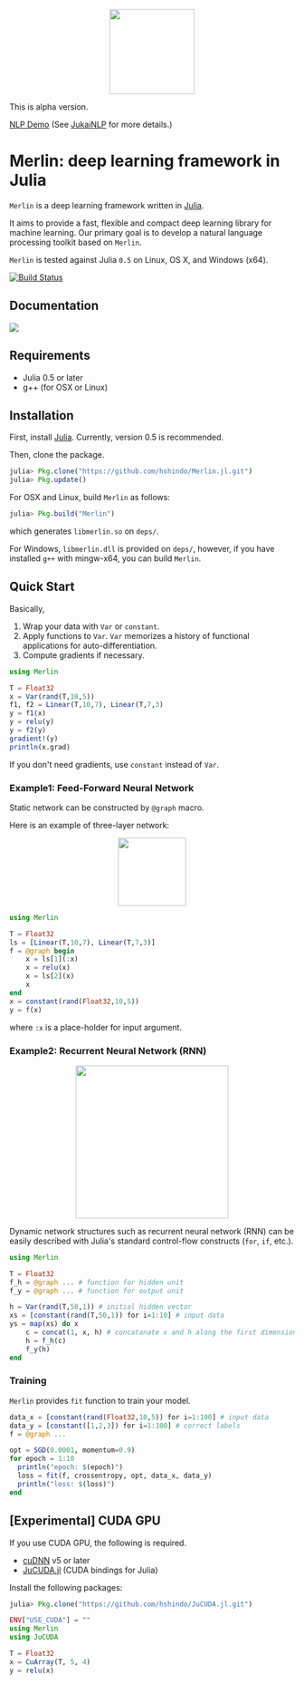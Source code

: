 <p align="center"><img src="https://github.com/hshindo/Merlin.jl/blob/master/Merlin.png" width="150"></p>

This is alpha version.

[NLP Demo](http://jukainlp.hshindo.com/) (See [JukaiNLP](https://github.com/hshindo/JukaiNLP.jl.git) for more details.)

# Merlin: deep learning framework in Julia

`Merlin` is a deep learning framework written in [Julia](http://julialang.org/).

It aims to provide a fast, flexible and compact deep learning library for machine learning.
Our primary goal is to develop a natural language processing toolkit based on `Merlin`.

`Merlin` is tested against Julia `0.5` on Linux, OS X, and Windows (x64).

[![Build Status](https://travis-ci.org/hshindo/Merlin.jl.svg?branch=master)](https://travis-ci.org/hshindo/Merlin.jl)
<!-- [![Build status](https://ci.appveyor.com/api/projects/status/v2u1kyjy61ph0ihn/branch/master?svg=true)](https://ci.appveyor.com/project/hshindo/merlin-jl/branch/master) -->

## Documentation
[![](https://img.shields.io/badge/docs-latest-blue.svg)](http://hshindo.github.io/Merlin.jl/latest/)

## Requirements
- Julia 0.5 or later
- g++ (for OSX or Linux)

## Installation
First, install [Julia](http://julialang.org/). Currently, version 0.5 is recommended.

Then, clone the package.
```julia
julia> Pkg.clone("https://github.com/hshindo/Merlin.jl.git")
julia> Pkg.update()
```

For OSX and Linux, build `Merlin` as follows:
```julia
julia> Pkg.build("Merlin")
```
which generates `libmerlin.so` on `deps/`.

For Windows, `libmerlin.dll` is provided on `deps/`, however,
if you have installed `g++` with mingw-x64, you can build `Merlin`.

## Quick Start
Basically,

1. Wrap your data with `Var` or `constant`.
2. Apply functions to `Var`. `Var` memorizes a history of functional applications for auto-differentiation.
3. Compute gradients if necessary.

```julia
using Merlin

T = Float32
x = Var(rand(T,10,5))
f1, f2 = Linear(T,10,7), Linear(T,7,3)
y = f1(x)
y = relu(y)
y = f2(y)
gradient!(y)
println(x.grad)
```
If you don't need gradients, use `constant` instead of `Var`.

### Example1: Feed-Forward Neural Network
Static network can be constructed by `@graph` macro.

Here is an example of three-layer network:

<p align="center"><img src="https://github.com/hshindo/Merlin.jl/blob/master/docs/src/assets/feedforward.png" width="120"></p>

```julia
using Merlin

T = Float32
ls = [Linear(T,10,7), Linear(T,7,3)]
f = @graph begin
    x = ls[1](:x)
    x = relu(x)
    x = ls[2](x)
    x
end
x = constant(rand(Float32,10,5))
y = f(x)
```
where `:x` is a place-holder for input argument.

### Example2: Recurrent Neural Network (RNN)
<p align="center"><img src="https://github.com/hshindo/Merlin.jl/blob/master/docs/src/assets/rnn.png" width="270"></p>

Dynamic network structures such as recurrent neural network (RNN) can be easily described with Julia's standard control-flow constructs (`for`, `if`, etc.).

```julia
using Merlin

T = Float32
f_h = @graph ... # function for hidden unit
f_y = @graph ... # function for output unit

h = Var(rand(T,50,1)) # initial hidden vector
xs = [constant(rand(T,50,1)) for i=1:10] # input data
ys = map(xs) do x
    c = concat(1, x, h) # concatanate x and h along the first dimension.
    h = f_h(c)
    f_y(h)
end
```

### Training
`Merlin` provides `fit` function to train your model.
```julia
data_x = [constant(rand(Float32,10,5)) for i=1:100] # input data
data_y = [constant([1,2,3]) for i=1:100] # correct labels
f = @graph ...

opt = SGD(0.0001, momentum=0.9)
for epoch = 1:10
  println("epoch: $(epoch)")
  loss = fit(f, crossentropy, opt, data_x, data_y)
  println("loss: $(loss)")
end
```

## [Experimental] CUDA GPU
If you use CUDA GPU, the following is required.
- [cuDNN](https://developer.nvidia.com/cudnn) v5 or later
- [JuCUDA.jl](https://github.com/hshindo/JuCUDA.jl.git) (CUDA bindings for Julia)

Install the following packages:
```julia
julia> Pkg.clone("https://github.com/hshindo/JuCUDA.jl.git")
```

```julia
ENV["USE_CUDA"] = ""
using Merlin
using JuCUDA

T = Float32
x = CuArray(T, 5, 4)
y = relu(x)
```
